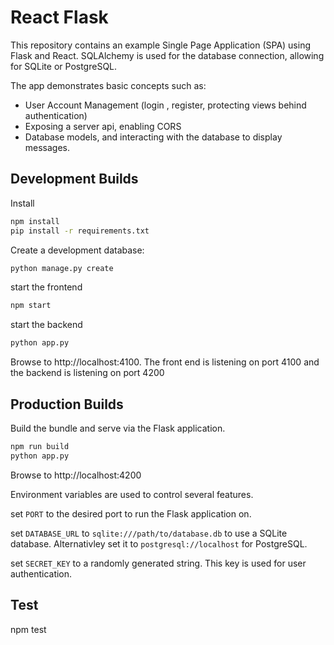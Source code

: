 

# React Flask

This repository contains an example Single Page Application (SPA) using Flask and React. SQLAlchemy is used for the database connection, allowing for SQLite or PostgreSQL.

The app demonstrates basic concepts such as:
* User Account Management (login , register, protecting views behind authentication)
* Exposing a server api, enabling CORS
* Database models, and interacting with the database to display messages.


## Development Builds

Install
```bash
npm install
pip install -r requirements.txt
```

Create a development database:
```bash
python manage.py create
```

start the frontend
```bash
npm start
```

start the backend
```bash
python app.py
```
Browse to http://localhost:4100. The front end is listening on port 4100 and the backend is listening on port 4200



## Production Builds

Build the bundle and serve via the Flask application.
```bash
npm run build
python app.py
```

Browse to http://localhost:4200

Environment variables are used to control several features.

set `PORT` to the desired port to run the Flask application on.

set `DATABASE_URL` to `sqlite:///path/to/database.db` to use a SQLite database. Alternativley set it to `postgresql://localhost` for PostgreSQL.

set `SECRET_KEY` to a randomly generated string. This key is used for user authentication.


## Test

npm test



